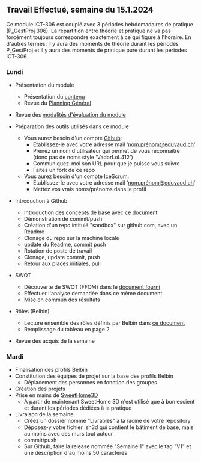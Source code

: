 ## Travail Effectué, semaine du 15.1.2024

Ce module ICT-306 est couplé avec 3 périodes hebdomadaires de pratique (P_GestProj 306). La répartition entre théorie et pratique ne va pas forcément toujours correspondre exactement à ce qui figure à l'horaire. En d'autres termes: il y aura des moments de théorie durant les périodes P_GestProj et il y aura des moments de pratique pure durant les périodes ICT-306.

### Lundi 

- Présentation du module
  - Présentation du [contenu](../ICT-306-ETML.md)
  - Revue du [Planning Général](../README.md)

- Revue des [modalités d'évaluation du module](../Evaluation/DEP.md)

- Préparation des outils utilisés dans ce module
  - Vous aurez besoin d'un compte [Github](https://github.com):
    - Etablissez-le avec votre adresse mail 'nom.prénom@eduvaud.ch'
    - Prenez un nom d'utilisateur qui permet de vous reconnaître (donc pas de noms style 'VadorLoL412')
    - Communiquez-moi son URL pour que je puisse vous suivre
    - Faites un fork de ce repo
  - Vous aurez besoin d'un compte [IceScrum](https://www.icescrum.com/):
    - Etablissez-le avec votre adresse mail 'nom.prénom@eduvaud.ch'
    - Mettez vos vrais noms/prénoms dans le profil
  
- Introduction à Github
  - Introduction des concepts de base avec [ce document](../Supports/Git.pdf)
  - Démonstration de commit/push
  - Création d'un repo intitulé "sandbox" sur github.com, avec un Readme
  - Clonage du repo sur la machine locale
  - update du Readme, commit push
  - Rotation de poste de travail
  - Clonage, update commit, push
  - Retour aux places initiales, pull

- SWOT
  - Découverte de SWOT (FFOM) dans le [document fourni](../Matériel/e-306-etude-opportunite.docx)
  - Effectuer l'analyse demandée dans ce même document
  - Mise en commun des résultats

- Rôles (Belbin)
  - Lecture ensemble des rôles définis par Belbin dans [ce document](../Matériel/E-306-XCL01-RolesDansUnGroupe.docx)
  - Remplissage du tableau en page 2

- Revue des acquis de la semaine

### Mardi

- Finalisation des profils Belbin
- Constitution des équipes de projet sur la base des profils Belbin
  - Déplacement des personnes en fonction des groupes
- Création des projets
- Prise en mains de [SweetHome3D](https://www.sweethome3d.com/fr/)
  - A partir de maintenant SweetHome 3D n'est utilisé que à bon escient et durant les périodes dédiées à la pratique
- Livraison de la semaine: 
  - Créez un dossier nommé "Livrables" à la racine de votre repository
  - Déposez-y votre fichier .sh3d qui contient le bâtiment de base, mais au moins avec des murs tout autour
  - commit/push
  - Sur Github, faire la release nommée "Semaine 1" avec le tag "V1" et une description d'au moins 50 caractères